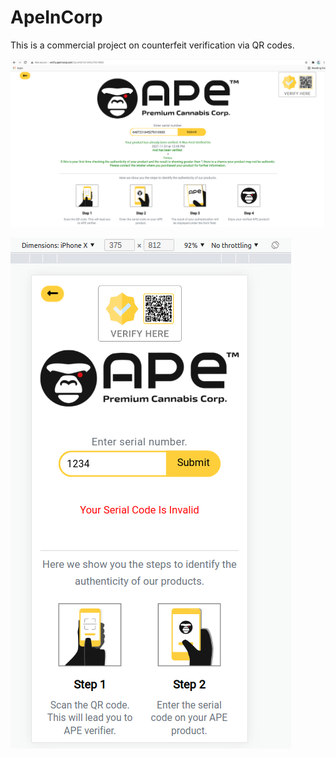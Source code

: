 # ApeInCorp
This is a commercial project on counterfeit verification via QR codes.


![view](https://github.com/valentynvovchak/ApeInCorp/blob/main/view_ape_desktop.png?raw=true)

![view](https://github.com/valentynvovchak/ApeInCorp/blob/main/view_ape_mobile.png?raw=true)
